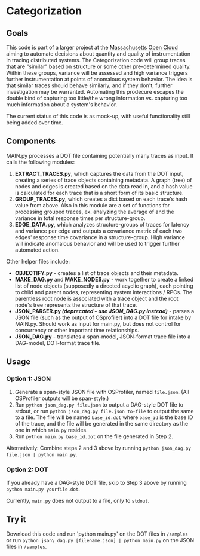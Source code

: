 # Categorization

## Goals

This code is part of a larger project at the [Massachusetts Open Cloud](https://github.com/cci-moc/moc-public) aiming to automate decisions about quantity and quality of instrumentation in tracing distributed systems. The Categorization code will group traces that are "similar" based on structure or some other pre-determined quality. Within these groups, variance will be assessed and high variance triggers further instrumentation at points of anomalous system behavior. The idea is that similar traces should behave similarly, and if they don't, further investigation may be warranted. Automating this prodecure escapes the double bind of capturing too little/the wrong information vs. capturing too much information about a system's behavior.

The current status of this code is as mock-up, with useful functionality still being added over time.

## Components

MAIN.py processes a DOT file containing potentially many traces as input. It calls the following modules:
1. **EXTRACT_TRACES.py**, which captures the data from the DOT input, creating a series of trace objects containing metadata. A graph (tree) of nodes and edges is created based on the data read in, and a hash value is calculated for each trace that is a short form of its basic structure.
2. **GROUP_TRACES.py**, which creates a dict based on each trace's hash value from above. Also in this module are a set of functions for processing grouped traces, ex. analyzing the average of and the variance in total response times per structure-group.
3. **EDGE_DATA.py**, which analyzes structure-groups of traces for latency and variance per edge and outputs a covariance matrix of each two edges' response time covariance in a structure-group. High variance will indicate anomalous behavior and will be used to trigger further automated action.

Other helper files include:
* **OBJECTIFY.py** - creates a list of trace objects and their metadata.
* **MAKE_DAG.py** and **MAKE_NODES.py** - work together to create a linked list of node objects (supposedly a directed acyclic graph), each pointing to child and parent nodes, representing system interactions / RPCs. The parentless root node is associated with a trace object and the root node's tree represents the structure of that trace.
* **JSON_PARSER.py _(deprecated - use JSON_DAG.py instead)_** - parses a JSON file (such as the output of OSprofiler) into a DOT file for intake by MAIN.py. Should work as input for main.py, but does not control for concurrency or other important time relationships.
* **JSON_DAG.py** - translates a span-model, JSON-format trace file into a DAG-model, DOT-format trace file.

## Usage

### Option 1: JSON
1. Generate a span-style JSON file with OSProfiler, named `file.json`. (All OSProfiler outputs will be span-style.)
2. Run `python json_dag.py file.json` to output a DAG-style DOT file to stdout, or run `python json_dag.py file.json to-file` to output the same to a file. The file will be named `base_id.dot` where `base_id` is the base ID of the trace, and the file will be generated in the same directory as the one in which `main.py` resides.
3. Run `python main.py base_id.dot` on the file generated in Step 2.

Alternatively: Combine steps 2 and 3 above by running `python json_dag.py file.json | python main.py`.

### Option 2: DOT
If you already have a DAG-style DOT file, skip to Step 3 above by running `python main.py yourfile.dot`.

Currently, `main.py` does not output to a file, only to `stdout`.

## Try it
Download this code and run 'python main.py' on the DOT files in `/samples` or run `python json\_dag.py [filename.json] | python main.py` on the JSON files in `/samples`.
